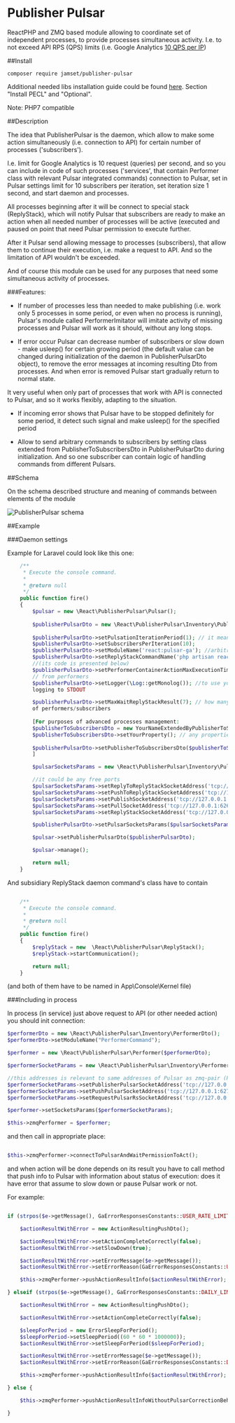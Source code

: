 # Publisher Pulsar
ReactPHP and ZMQ based module allowing to coordinate set of independent processes, to provide processes simultaneous activity. 
I.e. to not exceed API RPS (QPS) limits 
(i.e. Google Analytics [10 QPS per IP](https://developers.google.com/analytics/devguides/config/mgmt/v3/limits-quotas))

##Install

`composer require jamset/publisher-pulsar`

Additional needed libs installation guide could be found [here](https://github.com/jamset/gearman-conveyor/blob/master/docs/environment.md). 
Section "Install PECL" and "Optional".

Note: PHP7 compatible

##Description

The idea that PublisherPulsar is the daemon, which allow to make some action simultaneously (i.e. connection to API) 
for certain number of processes ('subscribers'). 

I.e. limit for Google Analytics is 10 request (queries) per second, and so you can include in code of such processes ('services',
that contain Performer class with relevant Pulsar integrated commands) connection to Pulsar, set in Pulsar settings 
limit for 10 subscribers per iteration, set iteration size 1 second, and start daemon and processes. 

All processes beginning after it will be connect to special stack (ReplyStack), which will notify Pulsar that subscribers 
are ready to make an action when all needed number of processes
will be active (executed and paused on point that need Pulsar permission to execute further.

After it Pulsar send allowing message to processes (subscribers), that allow them to continue their execution, i.e. 
make a request to API. And so the limitation of API wouldn't be exceeded.

And of course this module can be used for any purposes that need some simultaneous activity of processes.

###Features:

- If number of processes less than needed to make publishing (i.e. work only 5 processes in some period, or even when 
no process is running), Pulsar's module called PerformerImitator will imitate activity of missing processes and Pulsar 
will work as it should, without any long stops. 

- If error occur Pulsar can decrease number of subscribers or slow down - make usleep() for certain growing period 
(the default value can be changed during 
initialization of the daemon in PublisherPulsarDto object), to remove the error messages at incoming resulting Dto from 
processes. And when error is
 removed Pulsar start gradually return to normal state.
 
 It very useful when only part of processes that work with API is connected to Pulsar, and so it works flexibly, 
 adapting to the situation.

- If incoming error shows that Pulsar have to be stopped definitely for some period, it detect such signal and make usleep() for the 
specified period

- Allow to send arbitrary commands to subscribers by setting class extended from PublisherToSubscribersDto in PublisherPulsarDto
 during initialization. And so one subscriber can contain logic of handling commands from different Pulsars.

##Schema

On the schema described structure and meaning of commands between elements of the module

![PublisherPulsar schema](https://github.com/jamset/publisher-pulsar/raw/master/images/publisher-pulsar-schema.jpg)

##Example

###Daemon settings

Example for Laravel could look like this one:

```php
    /**
     * Execute the console command.
     *
     * @return null
     */
    public function fire()
    {
        $pulsar = new \React\PublisherPulsar\Pulsar();
        
        $publisherPulsarDto = new \React\PublisherPulsar\Inventory\PublisherPulsarDto();
        
        $publisherPulsarDto->setPulsationIterationPeriod(1); // it means that Pulsar's publishing would be no less than 1 second
        $publisherPulsarDto->setSubscribersPerIteration(10); 
        $publisherPulsarDto->setModuleName('react:pulsar-ga'); //arbitrary name
        $publisherPulsarDto->setReplyStackCommandName('php artisan react:pulsar-reply-stack'); // address of subsidiary command 
        //(its code is presented below)
        $publisherPulsarDto->setPerformerContainerActionMaxExecutionTime(7); // how many seconds Pulsar will wait resulting message 
        // from performers
        $publisherPulsarDto->setLogger(\Log::getMonolog()); //to use your StreamHandlers. If won't set will be used Logger with putting all
        logging to STDOUT

        $publisherPulsarDto->setMaxWaitReplyStackResult(7); // how many seconds Pulsar will wait connection of needed number
        of performers/subscribers
        
        [For purposes of advanced processes management:
        $publisherToSubscribersDto = new YourNameExtendedByPublisherToSubscribersDto(); 
        $publisherToSubscribersDto->setYourProperty(); // any properties that can influence on performer execution logic
        
        $publisherPulsarDto->setPublisherToSubscribersDto($publisherToSubscribersDto);  
        ]      

        $pulsarSocketsParams = new \React\PublisherPulsar\Inventory\PulsarSocketsParamsDto();

        //it could be any free ports
        $pulsarSocketsParams->setReplyToReplyStackSocketAddress('tcp://127.0.0.1:6261');
        $pulsarSocketsParams->setPushToReplyStackSocketAddress('tcp://127.0.0.1:6262');
        $pulsarSocketsParams->setPublishSocketAddress('tcp://127.0.0.1:6263');
        $pulsarSocketsParams->setPullSocketAddress('tcp://127.0.0.1:6264');
        $pulsarSocketsParams->setReplyStackSocketAddress('tcp://127.0.0.1:6265');

        $publisherPulsarDto->setPulsarSocketsParams($pulsarSocketsParams);

        $pulsar->setPublisherPulsarDto($publisherPulsarDto);

        $pulsar->manage();

        return null;
    }

```

And subsidiary ReplyStack daemon command's class have to contain

```php

    /**
     * Execute the console command.
     *
     * @return null
     */
    public function fire()
    {
        $replyStack = new  \React\PublisherPulsar\ReplyStack();
        $replyStack->startCommunication();

        return null;
    }

```

(and both of them have to be named in App\Console\Kernel file)

###Including in process

In process (in service) just above request to API (or other needed action) you should init connection:
 
 ```php
 $performerDto = new \React\PublisherPulsar\Inventory\PerformerDto();
 $performerDto->setModuleName("PerformerCommand");
 
 $performer = new \React\PublisherPulsar\Performer($performerDto);
 
 $performerSocketParams = new \React\PublisherPulsar\Inventory\PerformerSocketsParamsDto();
 
 //this addresses is relevant to same addresses of Pulsar as zmq-pair (Publish/Subscribe, Push/Pull, Request/Reply)
 $performerSocketParams->setPublisherPulsarSocketAddress('tcp://127.0.0.1:6273');
 $performerSocketParams->setPushPulsarSocketAddress('tcp://127.0.0.1:6274');
 $performerSocketParams->setRequestPulsarRsSocketAddress('tcp://127.0.0.1:6275');
 
 $performer->setSocketsParams($performerSocketParams);
 
 $this->zmqPerformer = $performer; 
 ```
  
 and then call in appropriate place:

```php

$this->zmqPerformer->connectToPulsarAndWaitPermissionToAct();
```

and when action will be done depends on its result you have to call method that push info to Pulsar with information 
about status of execution: does it have error that assume to slow down or pause Pulsar work or not.

For example:

```php

if (strpos($e->getMessage(), GaErrorResponsesConstants::USER_RATE_LIMIT_EXCEEDED) !== false) {

    $actionResultWithError = new ActionResultingPushDto();

    $actionResultWithError->setActionCompleteCorrectly(false);
    $actionResultWithError->setSlowDown(true);

    $actionResultWithError->setErrorMessage($e->getMessage());
    $actionResultWithError->setErrorReason(GaErrorResponsesConstants::USER_RATE_LIMIT_EXCEEDED);

    $this->zmqPerformer->pushActionResultInfo($actionResultWithError);

} elseif (strpos($e->getMessage(), GaErrorResponsesConstants::DAILY_LIMIT_EXCEEDED) !== false) {

    $actionResultWithError = new ActionResultingPushDto();

    $actionResultWithError->setActionCompleteCorrectly(false);

    $sleepForPeriod = new ErrorSleepForPeriod();
    $sleepForPeriod->setSleepPeriod((60 * 60 * 1000000));
    $actionResultWithError->setSleepForPeriod($sleepForPeriod);

    $actionResultWithError->setErrorMessage($e->getMessage());
    $actionResultWithError->setErrorReason(GaErrorResponsesConstants::DAILY_LIMIT_EXCEEDED);

    $this->zmqPerformer->pushActionResultInfo($actionResultWithError);

} else {

    $this->zmqPerformer->pushActionResultInfoWithoutPulsarCorrectionBehavior();

}


```
